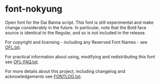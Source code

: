 font-nokyung
============

Open font for the Dai Banna script. This font is still experimental and make change considerably in the future. In particular, note that the Bold face source is identical to the Regular, and so is not included in the release.

For copyright and licensing - including any Reserved Font Names - see [OFL.txt](OFL.txt).

For practical information about using, modifying and redistributing this font see [OFL-FAQ.txt](OFL-FAQ.txt).

For more details about this project, including changelog and acknowledgements see [FONTLOG.txt](FONTLOG.txt).
